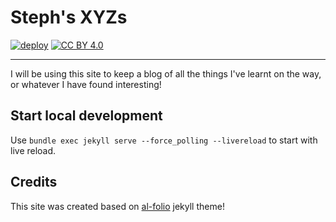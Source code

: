 # Steph's XYZs

<div align="left">

[![deploy](https://github.com/stephwongwt/stephwongwt.github.io/actions/workflows/deploy.yml/badge.svg)](https://github.com/stephwongwt/stephwongwt.github.io/actions/workflows/deploy.yml)
[![CC BY 4.0][cc-by-shield]][cc-by]

[cc-by]: http://creativecommons.org/licenses/by/4.0/
[cc-by-shield]: https://img.shields.io/badge/License-CC%20BY%204.0-lightgrey.svg
</div>

---


I will be using this site to keep a blog of all the things I've learnt on the way, or whatever I have found interesting!

## Start local development

Use `bundle exec jekyll serve --force_polling --livereload` to start with live reload.

## Credits

This site was created based on [al-folio](https://github.com/alshedivat/al-folio) jekyll theme!
